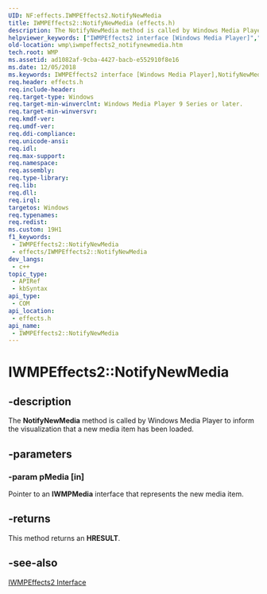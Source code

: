 ```yaml
---
UID: NF:effects.IWMPEffects2.NotifyNewMedia
title: IWMPEffects2::NotifyNewMedia (effects.h)
description: The NotifyNewMedia method is called by Windows Media Player to inform the visualization that a new media item has been loaded.
helpviewer_keywords: ["IWMPEffects2 interface [Windows Media Player]","NotifyNewMedia method","IWMPEffects2.NotifyNewMedia","IWMPEffects2::NotifyNewMedia","IWMPEffectsNotifyNewMedia","NotifyNewMedia","NotifyNewMedia method [Windows Media Player]","NotifyNewMedia method [Windows Media Player]","IWMPEffects2 interface","effects/IWMPEffects2::NotifyNewMedia","wmp.iwmpeffects2_notifynewmedia"]
old-location: wmp\iwmpeffects2_notifynewmedia.htm
tech.root: WMP
ms.assetid: ad1082af-9cba-4427-bacb-e552910f8e16
ms.date: 12/05/2018
ms.keywords: IWMPEffects2 interface [Windows Media Player],NotifyNewMedia method, IWMPEffects2.NotifyNewMedia, IWMPEffects2::NotifyNewMedia, IWMPEffectsNotifyNewMedia, NotifyNewMedia, NotifyNewMedia method [Windows Media Player], NotifyNewMedia method [Windows Media Player],IWMPEffects2 interface, effects/IWMPEffects2::NotifyNewMedia, wmp.iwmpeffects2_notifynewmedia
req.header: effects.h
req.include-header: 
req.target-type: Windows
req.target-min-winverclnt: Windows Media Player 9 Series or later.
req.target-min-winversvr: 
req.kmdf-ver: 
req.umdf-ver: 
req.ddi-compliance: 
req.unicode-ansi: 
req.idl: 
req.max-support: 
req.namespace: 
req.assembly: 
req.type-library: 
req.lib: 
req.dll: 
req.irql: 
targetos: Windows
req.typenames: 
req.redist: 
ms.custom: 19H1
f1_keywords:
 - IWMPEffects2::NotifyNewMedia
 - effects/IWMPEffects2::NotifyNewMedia
dev_langs:
 - c++
topic_type:
 - APIRef
 - kbSyntax
api_type:
 - COM
api_location:
 - effects.h
api_name:
 - IWMPEffects2::NotifyNewMedia
---
```


# IWMPEffects2::NotifyNewMedia


## -description

The <b>NotifyNewMedia</b> method is called by Windows Media Player to inform the visualization that a new media item has been loaded.

## -parameters

### -param pMedia [in]

Pointer to an <b>IWMPMedia</b> interface that represents the new media item.

## -returns

This method returns an <b>HRESULT</b>.

## -see-also

<a href="/windows/desktop/api/effects/nn-effects-iwmpeffects2">IWMPEffects2 Interface</a>

